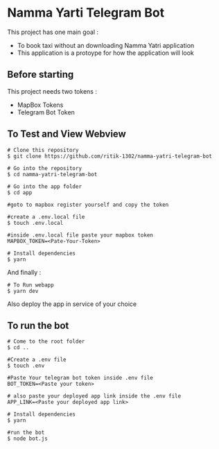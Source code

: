 # Namma Yarti Telegram Bot
This project has one main goal :  
  - To book taxi without an downloading Namma Yatri application
  - This application is a protoype for how the application will look
  

## Before starting
This project needs two tokens :
   - MapBox Tokens
   - Telegram Bot Token




## To Test and View Webview
```
# Clone this repository
$ git clone https://github.com/ritik-1302/namma-yatri-telegram-bot

# Go into the repository
$ cd namma-yatri-telegram-bot

# Go into the app folder
$ cd app

#goto to mapbox register yourself and copy the token

#create a .env.local file
$ touch .env.local

#inside .env.local file paste your mapbox token
MAPBOX_TOKEN=<Pate-Your-Token>

# Install dependencies
$ yarn
```

And finally :
```
# To Run webapp
$ yarn dev
```

Also deploy the app in service of your choice

## To run the bot 
```
# Come to the root folder
$ cd ..

#Create a .env file 
$ touch .env

#Paste Your telegram bot token inside .env file
BOT_TOKEN=<Paste your token>

# also paste your deployed app link inside the .env file
APP_LINK=<Paste your deployed app link>

# Install dependencies
$ yarn

#run the bot
$ node bot.js



```